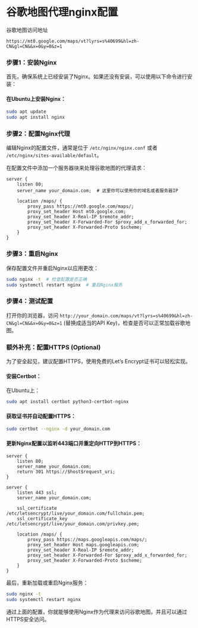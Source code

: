# 谷歌地图代理nginx配置



谷歌地图访问地址

```
https://mt0.google.com/maps/vt?lyrs=s%40699&hl=zh-CN&gl=CN&&x=0&y=0&z=1
```



### 步骤1：安装Nginx

首先，确保系统上已经安装了Nginx。如果还没有安装，可以使用以下命令进行安装：

#### 在Ubuntu上安装Nginx：

```sh
sudo apt update
sudo apt install nginx
```

### 步骤2：配置Nginx代理

编辑Nginx的配置文件，通常是位于 `/etc/nginx/nginx.conf` 或者 `/etc/nginx/sites-available/default`。

在配置文件中添加一个服务器块来处理谷歌地图的代理请求：

```nginx
server {
    listen 80;
    server_name your_domain.com;  # 这里你可以使用你的域名或者服务器IP

    location /maps/ {
        proxy_pass https://mt0.google.com/maps/;
        proxy_set_header Host mt0.google.com;
        proxy_set_header X-Real-IP $remote_addr;
        proxy_set_header X-Forwarded-For $proxy_add_x_forwarded_for;
        proxy_set_header X-Forwarded-Proto $scheme;
    }
}
```



### 步骤3：重启Nginx

保存配置文件并重启Nginx以应用更改：

```sh
sudo nginx -t  # 检查配置是否正确
sudo systemctl restart nginx  # 重启Nginx服务
```

### 步骤4：测试配置

打开你的浏览器，访问 `http://your_domain.com/maps/vt?lyrs=s%40699&hl=zh-CN&gl=CN&&x=0&y=0&z=1` (替换成适当的API Key)，检查是否可以正常加载谷歌地图。

### 额外补充：配置HTTPS (Optional)

为了安全起见，建议配置HTTPS，使用免费的Let’s Encrypt证书可以轻松实现。

#### 安装Certbot：

在Ubuntu上：

```sh
sudo apt install certbot python3-certbot-nginx
```



#### 获取证书并自动配置HTTPS：

```sh
sudo certbot --nginx -d your_domain.com
```

#### 更新Nginx配置以监听443端口并重定向HTTP到HTTPS：

```nginx
server {
    listen 80;
    server_name your_domain.com;
    return 301 https://$host$request_uri;
}

server {
    listen 443 ssl;
    server_name your_domain.com;

    ssl_certificate /etc/letsencrypt/live/your_domain.com/fullchain.pem;
    ssl_certificate_key /etc/letsencrypt/live/your_domain.com/privkey.pem;

    location /maps/ {
        proxy_pass https://maps.googleapis.com/maps/;
        proxy_set_header Host maps.googleapis.com;
        proxy_set_header X-Real-IP $remote_addr;
        proxy_set_header X-Forwarded-For $proxy_add_x_forwarded_for;
        proxy_set_header X-Forwarded-Proto $scheme;
    }
}
```

最后，重新加载或重启Nginx服务：

```sh
sudo nginx -t
sudo systemctl restart nginx
```

通过上面的配置，你就能够使用Nginx作为代理来访问谷歌地图，并且可以通过HTTPS安全访问。
